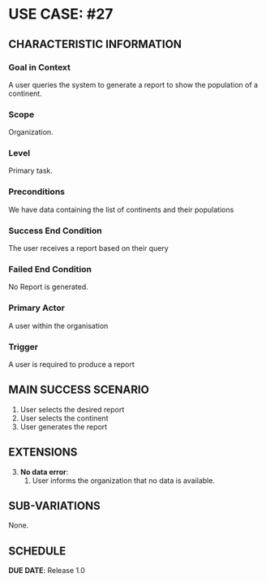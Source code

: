 # USE CASE: #27

## CHARACTERISTIC INFORMATION

### Goal in Context
A user queries the system to generate a report to show the population of a continent.

### Scope

Organization.

### Level

Primary task.

### Preconditions

We have data containing the list of continents and their populations

### Success End Condition

The user receives a report based on their query

### Failed End Condition

No Report is generated.

### Primary Actor

A user within the organisation

### Trigger

A user is required to produce a report

## MAIN SUCCESS SCENARIO

1. User selects the desired report
2. User selects the continent
3. User generates the report


## EXTENSIONS

3. **No data error**:
    1. User informs the organization that no data is available.

## SUB-VARIATIONS

None.

## SCHEDULE

**DUE DATE**: Release 1.0
